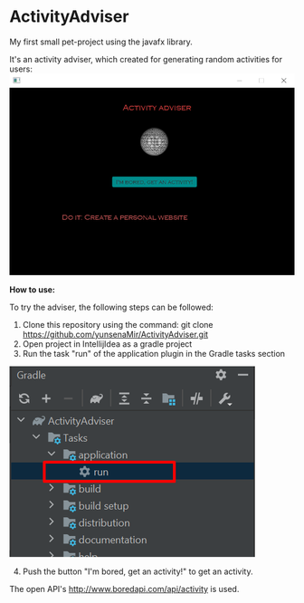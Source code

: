 # ActivityAdviser
My first small pet-project using the javafx library. 

It's an activity adviser, which created for generating random activities for users: 
![](images/interfaceScreen.png)

**How to use:**

To try the adviser, the following steps can be followed:

1) Clone this repository using the command: git clone https://github.com/yunsenaMir/ActivityAdviser.git
2) Open project in IntellijIdea as a gradle project
3) Run the task "run" of the application plugin in the Gradle tasks section

![](images/gradleTaskScreen.png)

4) Push the button "I'm bored, get an activity!" to get an activity.

The open API's http://www.boredapi.com/api/activity is used. 
